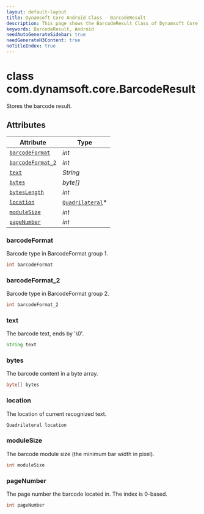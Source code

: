 ```yaml
---
layout: default-layout
title: Dynamsoft Core Android Class - BarcodeResult
description: This page shows the BarcodeResult Class of Dynamsoft Core for Android Language.
keywords: BarcodeResult, Android
needAutoGenerateSidebar: true
needGenerateH3Content: true
noTitleIndex: true
---
```



# class com.dynamsoft.core.BarcodeResult
Stores the barcode result.

  
## Attributes
  
| Attribute | Type |
|---------- | ---- |
| [`barcodeFormat`](#barcodeformat) | *int* |
| [`barcodeFormat_2`](#barcodeformat_2) | *int* |
| [`text`](#text) | *String* |
| [`bytes`](#bytes) | *byte[]* |
| [`bytesLength`](#byteslength) | *int* |
| [`location`](#location) | [`Quadrilateral`](quadrilateral.md)\* |
| [`moduleSize`](#modulesize) | *int* |
| [`pageNumber`](#pagenumber) | *int* |


### barcodeFormat
Barcode type in BarcodeFormat group 1.
```java
int barcodeFormat
```

### barcodeFormat_2
Barcode type in BarcodeFormat group 2.
```java
int barcodeFormat_2
```

### text
The barcode text, ends by '\0'.
```java
String text
```

### bytes
The barcode content in a byte array.
```java
byte[] bytes
```

### location
The location of current recognized text.
```java
Quadrilateral location
```

### moduleSize
The barcode module size (the minimum bar width in pixel).
```java
int moduleSize
```

### pageNumber
The page number the barcode located in. The index is 0-based.
```java
int pageNumber
```